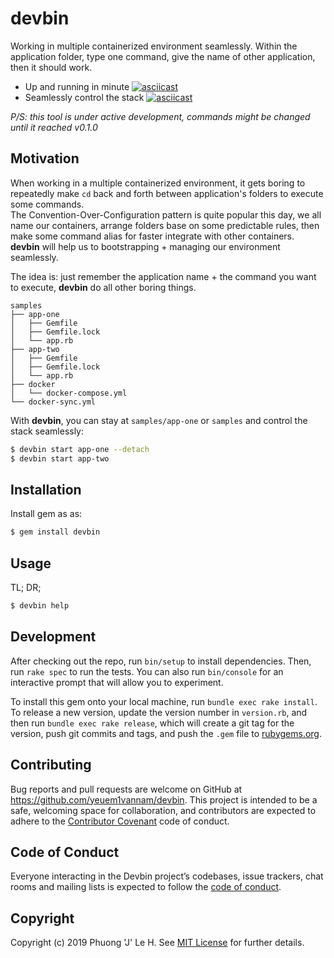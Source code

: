 # devbin

Working in multiple containerized environment seamlessly. Within the application folder, type one command, give the name of other application, then it should work.
- Up and running in minute
  [![asciicast](https://asciinema.org/a/e9nIt1Vmk1ePEeGQXTAtRdzk3.svg)](https://asciinema.org/a/e9nIt1Vmk1ePEeGQXTAtRdzk3)
- Seamlessly control the stack
  [![asciicast](https://asciinema.org/a/EzYWzB9L7m8NSdEKpnqKozhnU.svg)](https://asciinema.org/a/EzYWzB9L7m8NSdEKpnqKozhnU)

*P/S: this tool is under active development, commands might be changed until it reached v0.1.0*
## Motivation
When working in a multiple containerized environment, it gets boring to repeatedly make `cd` back and forth between application's folders to execute some commands.  
The Convention-Over-Configuration pattern is quite popular this day, we all name our containers, arrange folders base on some predictable rules, then make some command alias for faster integrate with other containers. **devbin** will help us to bootstrapping + managing our environment seamlessly.

The idea is: just remember the application name + the command you want to execute, **devbin** do all other boring things.

```text
samples
├── app-one
│   ├── Gemfile
│   ├── Gemfile.lock
│   └── app.rb
├── app-two
│   ├── Gemfile
│   ├── Gemfile.lock
│   └── app.rb
├── docker
│   └── docker-compose.yml
└── docker-sync.yml
```

With **devbin**, you can stay at `samples/app-one` or `samples` and control the stack seamlessly:
```sh
$ devbin start app-one --detach
$ devbin start app-two
```

## Installation

Install gem as as:
```sh
$ gem install devbin
```

## Usage
TL; DR;

```sh
$ devbin help
```


## Development

After checking out the repo, run `bin/setup` to install dependencies. Then, run `rake spec` to run the tests. You can also run `bin/console` for an interactive prompt that will allow you to experiment.

To install this gem onto your local machine, run `bundle exec rake install`. To release a new version, update the version number in `version.rb`, and then run `bundle exec rake release`, which will create a git tag for the version, push git commits and tags, and push the `.gem` file to [rubygems.org](https://rubygems.org).

## Contributing

Bug reports and pull requests are welcome on GitHub at https://github.com/yeuem1vannam/devbin. This project is intended to be a safe, welcoming space for collaboration, and contributors are expected to adhere to the [Contributor Covenant](http://contributor-covenant.org) code of conduct.

## Code of Conduct

Everyone interacting in the Devbin project’s codebases, issue trackers, chat rooms and mailing lists is expected to follow the [code of conduct](https://github.com/[USERNAME]/devbin/blob/master/CODE_OF_CONDUCT.md).

## Copyright

Copyright (c) 2019 Phuong 'J' Le H. See [MIT License](LICENSE.txt) for further details.
